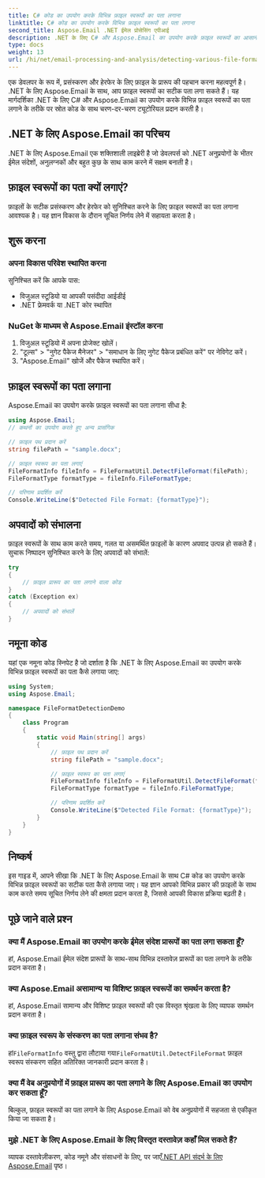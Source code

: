 ```yaml
---
title: C# कोड का उपयोग करके विभिन्न फ़ाइल स्वरूपों का पता लगाना
linktitle: C# कोड का उपयोग करके विभिन्न फ़ाइल स्वरूपों का पता लगाना
second_title: Aspose.Email .NET ईमेल प्रोसेसिंग एपीआई
description: .NET के लिए C# और Aspose.Email का उपयोग करके फ़ाइल स्वरूपों का आसानी से पता लगाएं। चरण-दर-चरण मार्गदर्शिका और कोड उदाहरण। अभी अन्वेषण करें!
type: docs
weight: 13
url: /hi/net/email-processing-and-analysis/detecting-various-file-formats-using-csharp-code/
---
```


एक डेवलपर के रूप में, प्रसंस्करण और हेरफेर के लिए फ़ाइल के प्रारूप की पहचान करना महत्वपूर्ण है। .NET के लिए Aspose.Email के साथ, आप फ़ाइल स्वरूपों का सटीक पता लगा सकते हैं। यह मार्गदर्शिका .NET के लिए C# और Aspose.Email का उपयोग करके विभिन्न फ़ाइल स्वरूपों का पता लगाने के तरीके पर स्रोत कोड के साथ चरण-दर-चरण ट्यूटोरियल प्रदान करती है।

## .NET के लिए Aspose.Email का परिचय

.NET के लिए Aspose.Email एक शक्तिशाली लाइब्रेरी है जो डेवलपर्स को .NET अनुप्रयोगों के भीतर ईमेल संदेशों, अनुलग्नकों और बहुत कुछ के साथ काम करने में सक्षम बनाती है।

## फ़ाइल स्वरूपों का पता क्यों लगाएं?

फ़ाइलों के सटीक प्रसंस्करण और हेरफेर को सुनिश्चित करने के लिए फ़ाइल स्वरूपों का पता लगाना आवश्यक है। यह ज्ञान विकास के दौरान सूचित निर्णय लेने में सहायता करता है।

## शुरू करना

### अपना विकास परिवेश स्थापित करना

सुनिश्चित करें कि आपके पास:
- विजुअल स्टूडियो या आपकी पसंदीदा आईडीई
- .NET फ्रेमवर्क या .NET कोर स्थापित

### NuGet के माध्यम से Aspose.Email इंस्टॉल करना

1. विजुअल स्टूडियो में अपना प्रोजेक्ट खोलें।
2. "टूल्स" > "नुगेट पैकेज मैनेजर" > "समाधान के लिए नुगेट पैकेज प्रबंधित करें" पर नेविगेट करें।
3. "Aspose.Email" खोजें और पैकेज स्थापित करें।

## फ़ाइल स्वरूपों का पता लगाना

Aspose.Email का उपयोग करके फ़ाइल स्वरूपों का पता लगाना सीधा है:

```csharp
using Aspose.Email;
// कथनों का उपयोग करते हुए अन्य प्रासंगिक

// फ़ाइल पथ प्रदान करें
string filePath = "sample.docx";

// फ़ाइल स्वरूप का पता लगाएं
FileFormatInfo fileInfo = FileFormatUtil.DetectFileFormat(filePath);
FileFormatType formatType = fileInfo.FileFormatType;

// परिणाम प्रदर्शित करें
Console.WriteLine($"Detected File Format: {formatType}");
```

## अपवादों को संभालना

फ़ाइल स्वरूपों के साथ काम करते समय, गलत या असमर्थित फ़ाइलों के कारण अपवाद उत्पन्न हो सकते हैं। सुचारू निष्पादन सुनिश्चित करने के लिए अपवादों को संभालें:

```csharp
try
{
    // फ़ाइल प्रारूप का पता लगाने वाला कोड
}
catch (Exception ex)
{
    // अपवादों को संभालें
}
```

## नमूना कोड

यहां एक नमूना कोड स्निपेट है जो दर्शाता है कि .NET के लिए Aspose.Email का उपयोग करके विभिन्न फ़ाइल स्वरूपों का पता कैसे लगाया जाए:

```csharp
using System;
using Aspose.Email;

namespace FileFormatDetectionDemo
{
    class Program
    {
        static void Main(string[] args)
        {
            // फ़ाइल पथ प्रदान करें
            string filePath = "sample.docx";

            // फ़ाइल स्वरूप का पता लगाएं
            FileFormatInfo fileInfo = FileFormatUtil.DetectFileFormat(filePath);
            FileFormatType formatType = fileInfo.FileFormatType;

            // परिणाम प्रदर्शित करें
            Console.WriteLine($"Detected File Format: {formatType}");
        }
    }
}
```

## निष्कर्ष

इस गाइड में, आपने सीखा कि .NET के लिए Aspose.Email के साथ C# कोड का उपयोग करके विभिन्न फ़ाइल स्वरूपों का सटीक पता कैसे लगाया जाए। यह ज्ञान आपको विभिन्न प्रकार की फ़ाइलों के साथ काम करते समय सूचित निर्णय लेने की क्षमता प्रदान करता है, जिससे आपकी विकास प्रक्रिया बढ़ती है।

## पूछे जाने वाले प्रश्न

### क्या मैं Aspose.Email का उपयोग करके ईमेल संदेश प्रारूपों का पता लगा सकता हूँ?

हां, Aspose.Email ईमेल संदेश प्रारूपों के साथ-साथ विभिन्न दस्तावेज़ प्रारूपों का पता लगाने के तरीके प्रदान करता है।

### क्या Aspose.Email असामान्य या विशिष्ट फ़ाइल स्वरूपों का समर्थन करता है?

हां, Aspose.Email सामान्य और विशिष्ट फ़ाइल स्वरूपों की एक विस्तृत श्रृंखला के लिए व्यापक समर्थन प्रदान करता है।

### क्या फ़ाइल स्वरूप के संस्करण का पता लगाना संभव है?

 हां`FileFormatInfo` वस्तु द्वारा लौटाया गया`FileFormatUtil.DetectFileFormat` फ़ाइल स्वरूप संस्करण सहित अतिरिक्त जानकारी प्रदान करता है।

### क्या मैं वेब अनुप्रयोगों में फ़ाइल प्रारूप का पता लगाने के लिए Aspose.Email का उपयोग कर सकता हूँ?

बिल्कुल, फ़ाइल स्वरूपों का पता लगाने के लिए Aspose.Email को वेब अनुप्रयोगों में सहजता से एकीकृत किया जा सकता है।

### मुझे .NET के लिए Aspose.Email के लिए विस्तृत दस्तावेज़ कहाँ मिल सकते हैं?

 व्यापक दस्तावेज़ीकरण, कोड नमूने और संसाधनों के लिए, पर जाएँ[.NET API संदर्भ के लिए Aspose.Email](https://reference.aspose.com/email/net) पृष्ठ।